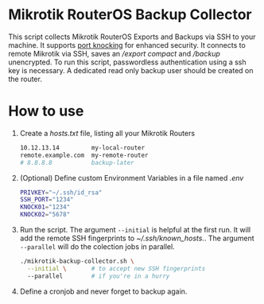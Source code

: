 # Mikrotik RouterOS Backup Collector
This script collects Mikrotik RouterOS Exports and Backups via SSH to your machine. It supports [port knocking](https://wiki.mikrotik.com/wiki/Port_Knocking) for enhanced security. It connects to remote Mikrotik via SSH, saves an */export compact* and */backup* unencrypted. To run this script, passwordless authentication using a ssh key is necessary. A dedicated read only backup user should be created on the router.

# How to use

1. Create a *hosts.txt* file, listing all your Mikrotik Routers

	```bash
	10.12.13.14         my-local-router
	remote.example.com  my-remote-router
	# 8.8.8.8           backup-later
	```

1. (Optional) Define custom Environment Variables in a file named *.env*

	```bash
	PRIVKEY="~/.ssh/id_rsa"
	SSH_PORT="1234"
	KNOCK01="1234"
	KNOCK02="5678"
	```

1. Run the script. The argument `--initial` is helpful at the first run. It will add the remote SSH fingerprints to *~/.ssh/known_hosts.*. The argument `--parallel` will do the colection jobs in parallel.

	```bash
	./mikrotik-backup-collector.sh \
	  --initial \       # to accept new SSH fingerprints
	  --parallel        # if you're in a hurry
	```
1. Define a cronjob and never forget to backup again.
